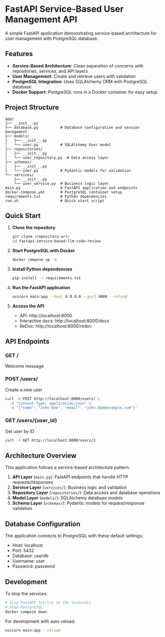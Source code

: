 # FastAPI Service-Based User Management API

A simple FastAPI application demonstrating service-based architecture for user management with PostgreSQL database.

## Features

- **Service-Based Architecture**: Clean separation of concerns with repositories, services, and API layers
- **User Management**: Create and retrieve users with validation
- **PostgreSQL Integration**: Uses SQLAlchemy ORM with PostgreSQL database
- **Docker Support**: PostgreSQL runs in a Docker container for easy setup

## Project Structure

```
app/
├── __init__.py
├── database.py          # Database configuration and session management
├── models/
│   ├── __init__.py
│   └── user.py          # SQLAlchemy User model
├── repositories/
│   ├── __init__.py
│   └── user_repository.py  # Data access layer
├── schemas/
│   ├── __init__.py
│   └── user.py          # Pydantic models for validation
└── services/
    ├── __init__.py
    └── user_service.py  # Business logic layer
main.py                  # FastAPI application and endpoints
docker-compose.yml       # PostgreSQL container setup
requirements.txt         # Python dependencies
run.sh                   # Quick start script
```

## Quick Start

1. **Clone the repository**
   ```bash
   git clone <repository-url>
   cd fastapi-service-based-llm-code-review
   ```

2. **Start PostgreSQL with Docker**
   ```bash
   docker compose up -d
   ```

3. **Install Python dependencies**
   ```bash
   pip install -r requirements.txt
   ```

4. **Run the FastAPI application**
   ```bash
   uvicorn main:app --host 0.0.0.0 --port 8000 --reload
   ```

5. **Access the API**
   - API: http://localhost:8000
   - Interactive docs: http://localhost:8000/docs
   - ReDoc: http://localhost:8000/redoc

## API Endpoints

### GET /
Welcome message

### POST /users/
Create a new user
```bash
curl -X POST http://localhost:8000/users/ \
  -H "Content-Type: application/json" \
  -d '{"name": "John Doe", "email": "john.doe@example.com"}'
```

### GET /users/{user_id}
Get user by ID
```bash
curl -X GET http://localhost:8000/users/1
```

## Architecture Overview

This application follows a service-based architecture pattern:

1. **API Layer** (`main.py`): FastAPI endpoints that handle HTTP requests/responses
2. **Service Layer** (`services/`): Business logic and validation
3. **Repository Layer** (`repositories/`): Data access and database operations
4. **Model Layer** (`models/`): SQLAlchemy database models
5. **Schema Layer** (`schemas/`): Pydantic models for request/response validation

## Database Configuration

The application connects to PostgreSQL with these default settings:
- Host: localhost
- Port: 5432
- Database: userdb
- Username: user
- Password: password

## Development

To stop the services:
```bash
# Stop FastAPI (Ctrl+C in the terminal)
# Stop PostgreSQL
docker compose down
```

For development with auto-reload:
```bash
uvicorn main:app --reload
```